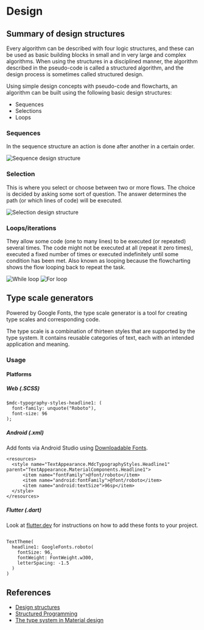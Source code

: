 # Design

## Summary of design structures

Every algorithm can be described with four logic structures, and these can be used as basic building blocks in small and in very large and complex algorithms. When using the structures in a disciplined manner, the algorithm described in the pseudo-code is called a structured algorithm, and the design process is sometimes called structured design.

Using simple design concepts with pseudo-code and flowcharts, an algorithm can be built using the following basic design structures:

- Sequences
- Selections
- Loops

### Sequences

In the sequence structure an action is done after another in a certain order.

![Sequence design structure](https://upload.wikimedia.org/wikipedia/commons/7/75/Flowchart_sequence.jpg)

### Selection

This is where you select or choose between two or more flows. The choice is decided by asking some sort of question. The answer determines the path (or which lines of code) will be executed.

![Selection design structure](https://i.ytimg.com/vi/LLpLqw5gpl0/maxresdefault.jpg)

### Loops/iterations

They allow some code (one to many lines) to be executed (or repeated) several times. The code might not be executed at all (repeat it zero times), executed a fixed number of times or executed indefinitely until some condition has been met. Also known as looping because the flowcharting shows the flow looping back to repeat the task.

![While loop](https://www.rff.com/flowchart_structure_loop.png)
![For loop](https://study.com/cimages/videopreview/n4btwblifr.jpg)

## Type scale generators

Powered by Google Fonts, the type scale generator is a tool for creating type scales and corresponding code.

The type scale is a combination of thirteen styles that are supported by the type system. It contains reusable categories of text, each with an intended application and meaning.

### Usage

#### Platforms

##### Web (.SCSS)

```
$mdc-typography-styles-headline1: (
  font-family: unquote("Roboto"),
  font-size: 96
);
```

##### Android (.xml)

Add fonts via Android Studio using [Downloadable Fonts](https://developer.android.com/guide/topics/ui/look-and-feel/downloadable-fonts#via-android-studio).

```
<resources>
  <style name="TextAppearance.MdcTypographyStyles.Headline1" parent="TextAppearance.MaterialComponents.Headline1">
      <item name="fontFamily">@font/roboto</item>
      <item name="android:fontFamily">@font/roboto</item>
      <item name="android:textSize">96sp</item>
  </style>
</resources>
```

##### Flutter (.dart)

Look at [flutter.dev](https://docs.flutter.dev/cookbook/design/fonts) for instructions on how to add these fonts to your project.

```

TextTheme(
  headline1: GoogleFonts.roboto(
    fontSize: 96,
    fontWeight: FontWeight.w300,
    letterSpacing: -1.5
  )
)

```

## References

- [Design structures](https://flylib.com/books/en/2.517.1.55/1/)
- [Structured Programming](https://press.rebus.community/programmingfundamentals/chapter/structured-programming/)
- [The type system in Material design](https://material.io/design/typography/the-type-system.html#type-scale)
